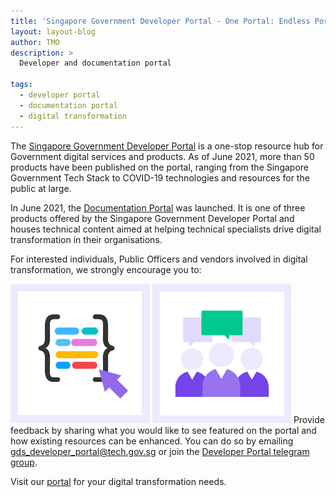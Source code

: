 ```yaml
---
title: 'Singapore Government Developer Portal - One Portal: Endless Possibilities'
layout: layout-blog
author: TMO
description: >
  Developer and documentation portal

tags:
  - developer portal
  - documentation portal
  - digital transformation
---
```


The [Singapore Government Developer Portal](https://www.developer.tech.gov.sg) is a one-stop resource hub for Government digital services and products. As of June 2021, more than
50 products have been published on the portal, ranging from the Singapore Government Tech Stack to COVID-19 technologies and
resources for the public at large.

In June 2021, the [Documentation Portal](https://docs.developer.gov.sg) was launched. It is one of three products offered by the Singapore Government Developer Portal
and houses technical content aimed at helping technical specialists drive digital transformation in their organisations.

For interested individuals, Public Officers and vendors involved in digital transformation, we strongly encourage you to:

[![visit the portal](/assets/img/DevPortal_visit.png)](https://www.developer.tech.gov.sg)
![feedback portal](/assets/img/DevPortal_feedback.png) Provide feedback by sharing what you would like to see featured on the portal and how existing resources can be enhanced. You can do so by emailing gds_developer_portal@tech.gov.sg or join the [Developer Portal telegram group](https://t.me/sgGovDeveloperPortal).

Visit our [portal](https://www.developer.tech.gov.sg) for your digital transformation needs. 
